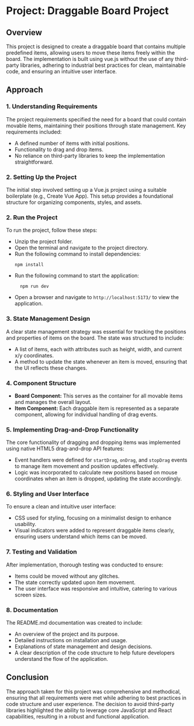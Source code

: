 # Project: Draggable Board Project

## Overview

This project is designed to create a draggable board that contains multiple predefined items, allowing users to move these items freely within the board. The implementation is built using vue.js without the use of any third-party libraries, adhering to industrial best practices for clean, maintainable code, and ensuring an intuitive user interface.

## Approach

### 1. **Understanding Requirements**

The project requirements specified the need for a board that could contain movable items, maintaining their positions through state management. Key requirements included:
- A defined number of items with initial positions.
- Functionality to drag and drop items.
- No reliance on third-party libraries to keep the implementation straightforward.

### 2. **Setting Up the Project**

The initial step involved setting up a Vue.js project using a suitable boilerplate (e.g., Create Vue App). This setup provides a foundational structure for organizing components, styles, and assets.

### 2. **Run the Project**

To run the project, follow these steps:
- Unzip the project folder.
- Open the terminal and navigate to the project directory.
- Run the following command to install dependencies:
  ```
  npm install
  ```
- Run the following command to start the application:
  ```
    npm run dev
    ```
- Open a browser and navigate to `http://localhost:5173/` to view the application.


### 3. **State Management Design**

A clear state management strategy was essential for tracking the positions and properties of items on the board. The state was structured to include:
- A list of items, each with attributes such as height, width, and current x/y coordinates.
- A method to update the state whenever an item is moved, ensuring that the UI reflects these changes.

### 4. **Component Structure**

- **Board Component:** This serves as the container for all movable items and manages the overall layout.
- **Item Component:** Each draggable item is represented as a separate component, allowing for individual handling of drag events.

### 5. **Implementing Drag-and-Drop Functionality**

The core functionality of dragging and dropping items was implemented using native HTML5 drag-and-drop API features:
- Event handlers were defined for `startDrag`, `onDrag`, and `stopDrag` events to manage item movement and position updates effectively.
- Logic was incorporated to calculate new positions based on mouse coordinates when an item is dropped, updating the state accordingly.

### 6. **Styling and User Interface**

To ensure a clean and intuitive user interface:
- CSS used for styling, focusing on a minimalist design to enhance usability.
- Visual indicators were added to represent draggable items clearly, ensuring users understand which items can be moved.

### 7. **Testing and Validation**

After implementation, thorough testing was conducted to ensure:
- Items could be moved without any glitches.
- The state correctly updated upon item movement.
- The user interface was responsive and intuitive, catering to various screen sizes.

### 8. **Documentation**

The README.md documentation was created to include:
- An overview of the project and its purpose.
- Detailed instructions on installation and usage.
- Explanations of state management and design decisions.
- A clear description of the code structure to help future developers understand the flow of the application.

## Conclusion

The approach taken for this project was comprehensive and methodical, ensuring that all requirements were met while adhering to best practices in code structure and user experience. The decision to avoid third-party libraries highlighted the ability to leverage core JavaScript and React capabilities, resulting in a robust and functional application.
